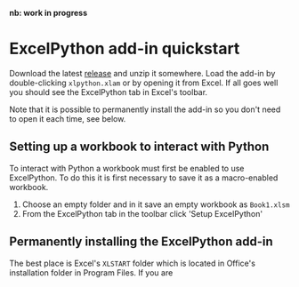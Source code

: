 **nb: work in progress**

# ExcelPython add-in quickstart

Download the latest [release](https://github.com/ericremoreynolds/excelpython/releases) and unzip it somewhere. Load the add-in by double-clicking `xlpython.xlam` or by opening it from Excel. If all goes well you should see the ExcelPython tab in Excel's toolbar.

Note that it is possible to permanently install the add-in so you don't need to open it each time, see below.

## Setting up a workbook to interact with Python

To interact with Python a workbook must first be enabled to use ExcelPython. To do this it is first necessary to save it as a macro-enabled workbook.
1. Choose an empty folder and in it save an empty workbook as `Book1.xlsm`
2. From the ExcelPython tab in the toolbar click 'Setup ExcelPython'

## Permanently installing the ExcelPython add-in

The best place is Excel's `XLSTART` folder which is located in Office's installation folder in Program Files. If you are 
